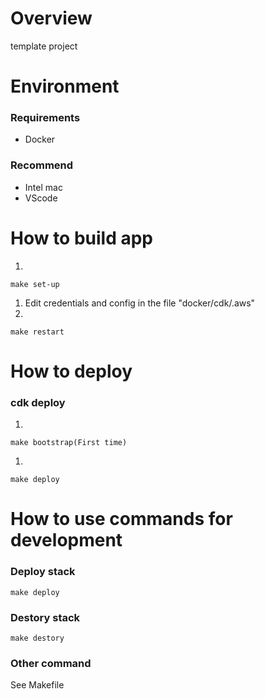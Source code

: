 # Overview
template project


# Environment
### Requirements
- Docker
### Recommend
- Intel mac
- VScode

# How to build app
1. 
```
make set-up
```
1. Edit credentials and config in the file "docker/cdk/.aws"
1. 
```
make restart
```


# How to deploy
### cdk deploy
1. 
```
make bootstrap(First time)
```
1. 
```
make deploy
```


# How to use commands for development
### Deploy stack
```
make deploy
```
### Destory stack
```
make destory
```

### Other command
See Makefile